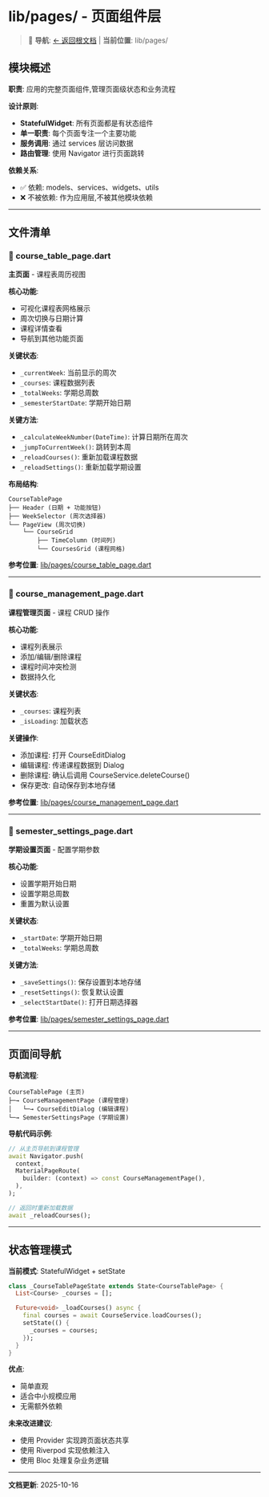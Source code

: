 # lib/pages/ - 页面组件层

> 📍 **导航**: [← 返回根文档](../../CLAUDE.md) | **当前位置**: lib/pages/

## 模块概述

**职责**: 应用的完整页面组件,管理页面级状态和业务流程

**设计原则**:
- **StatefulWidget**: 所有页面都是有状态组件
- **单一职责**: 每个页面专注一个主要功能
- **服务调用**: 通过 services 层访问数据
- **路由管理**: 使用 Navigator 进行页面跳转

**依赖关系**:
- ✅ 依赖: models、services、widgets、utils
- ❌ 不被依赖: 作为应用层,不被其他模块依赖

---

## 文件清单

### 📄 course_table_page.dart

**主页面** - 课程表周历视图

**核心功能**:
- 可视化课程表网格展示
- 周次切换与日期计算
- 课程详情查看
- 导航到其他功能页面

**关键状态**:
- `_currentWeek`: 当前显示的周次
- `_courses`: 课程数据列表
- `_totalWeeks`: 学期总周数
- `_semesterStartDate`: 学期开始日期

**关键方法**:
- `_calculateWeekNumber(DateTime)`: 计算日期所在周次
- `_jumpToCurrentWeek()`: 跳转到本周
- `_reloadCourses()`: 重新加载课程数据
- `_reloadSettings()`: 重新加载学期设置

**布局结构**:
```
CourseTablePage
├── Header (日期 + 功能按钮)
├── WeekSelector (周次选择器)
└── PageView (周次切换)
    └── CourseGrid
        ├── TimeColumn (时间列)
        └── CoursesGrid (课程网格)
```

**参考位置**: [lib/pages/course_table_page.dart](../pages/course_table_page.dart)

---

### 📄 course_management_page.dart

**课程管理页面** - 课程 CRUD 操作

**核心功能**:
- 课程列表展示
- 添加/编辑/删除课程
- 课程时间冲突检测
- 数据持久化

**关键状态**:
- `_courses`: 课程列表
- `_isLoading`: 加载状态

**关键操作**:
- 添加课程: 打开 CourseEditDialog
- 编辑课程: 传递课程数据到 Dialog
- 删除课程: 确认后调用 CourseService.deleteCourse()
- 保存更改: 自动保存到本地存储

**参考位置**: [lib/pages/course_management_page.dart](../pages/course_management_page.dart)

---

### 📄 semester_settings_page.dart

**学期设置页面** - 配置学期参数

**核心功能**:
- 设置学期开始日期
- 设置学期总周数
- 重置为默认设置

**关键状态**:
- `_startDate`: 学期开始日期
- `_totalWeeks`: 学期总周数

**关键方法**:
- `_saveSettings()`: 保存设置到本地存储
- `_resetSettings()`: 恢复默认设置
- `_selectStartDate()`: 打开日期选择器

**参考位置**: [lib/pages/semester_settings_page.dart](../pages/semester_settings_page.dart)

---

## 页面间导航

**导航流程**:

```
CourseTablePage (主页)
├─→ CourseManagementPage (课程管理)
│   └─→ CourseEditDialog (编辑课程)
└─→ SemesterSettingsPage (学期设置)
```

**导航代码示例**:

```dart
// 从主页导航到课程管理
await Navigator.push(
  context,
  MaterialPageRoute(
    builder: (context) => const CourseManagementPage(),
  ),
);

// 返回时重新加载数据
await _reloadCourses();
```

---

## 状态管理模式

**当前模式**: StatefulWidget + setState

```dart
class _CourseTablePageState extends State<CourseTablePage> {
  List<Course> _courses = [];

  Future<void> _loadCourses() async {
    final courses = await CourseService.loadCourses();
    setState(() {
      _courses = courses;
    });
  }
}
```

**优点**:
- 简单直观
- 适合中小规模应用
- 无需额外依赖

**未来改进建议**:
- 使用 Provider 实现跨页面状态共享
- 使用 Riverpod 实现依赖注入
- 使用 Bloc 处理复杂业务逻辑

---

**文档更新**: 2025-10-16
